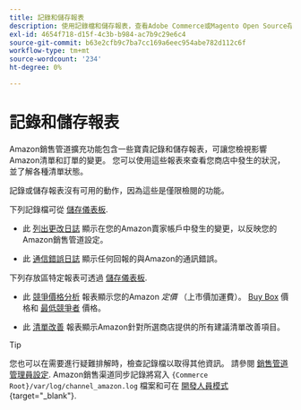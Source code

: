 ```yaml
---
title: 記錄和儲存報表
description: 使用記錄檔和儲存報表，查看Adobe Commerce或Magento Open Source存放區以及Amazon Marketplace清單中發生的情況。
exl-id: 4654f718-d15f-4c3b-b984-ac7b9c29e6c4
source-git-commit: b63e2cfb9c7ba7cc169a6eec954abe782d112c6f
workflow-type: tm+mt
source-wordcount: '234'
ht-degree: 0%

---
```


# 記錄和儲存報表

Amazon銷售管道擴充功能包含一些寶貴記錄和儲存報表，可讓您檢視影響Amazon清單和訂單的變更。 您可以使用這些報表來查看您商店中發生的狀況，並了解各種清單狀態。

記錄或儲存報表沒有可用的動作，因為這些是僅限檢閱的功能。

下列記錄檔可從 [儲存儀表板](./amazon-store-dashboard.md).

- 此 [列出更改日誌](./listing-changes-log.md) 顯示在您的Amazon賣家帳戶中發生的變更，以反映您的Amazon銷售管道設定。

- 此 [通信錯誤日誌](./communication-errors-log.md) 顯示任何回報的與Amazon的通訊錯誤。

下列存放區特定報表可透過 [儲存儀表板](./amazon-store-dashboard.md).

- 此 [競爭價格分析](./competitive-price-analysis.md) 報表顯示您的Amazon _定價_ （上市價加運費）。 [Buy Box](./buy-box-competitor-pricing.md) 價格和 [最低競爭者](./lowest-competitor-pricing.md) 價格。

- 此 [清單改善](./listing-improvements.md) 報表顯示Amazon針對所選商店提供的所有建議清單改善項目。

>[!TIP]
>
>您也可以在需要進行疑難排解時，檢查記錄檔以取得其他資訊。 請參閱 [銷售管道管理員設定](./sales-channel-settings.md). Amazon銷售渠道同步記錄將寫入 `{Commerce Root}/var/log/channel_amazon.log` 檔案和可在 [開發人員模式](https://docs.magento.com/user-guide/magento/installation-modes.html){target="_blank"}.
